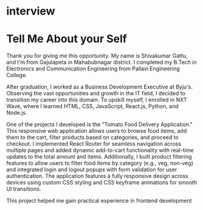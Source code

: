 ﻿# interview

 <h1>Tell Me About your Self</h1>
 <p>Thank you for giving me this opportunity. My name is Shivakumar Gattu, and I'm from Gajulapeta in Mahabubnagar district. I completed my B.Tech in Electronics and Communication Engineering from Pallavi Engineering College.

After graduation, I worked as a Business Development Executive at Byju's. Observing the vast opportunities and growth in the IT field, I decided to transition my career into this domain. To upskill myself, I enrolled in NXT Wave, where I learned HTML, CSS, JavaScript, React.js, Python, and Node.js.

One of the projects I developed is the "Tomato Food Delivery Application." This responsive web application allows users to browse food items, add them to the cart, filter products based on categories, and proceed to checkout. I implemented React Router for seamless navigation across multiple pages and added dynamic add-to-cart functionality with real-time updates to the total amount and items. Additionally, I built product filtering features to allow users to filter food items by category (e.g., veg, non-veg) and integrated login and logout popups with form validation for user authentication. The application features a fully responsive design across devices using custom CSS styling and CSS keyframe animations for smooth UI transitions.

This project helped me gain practical experience in frontend development </p>
